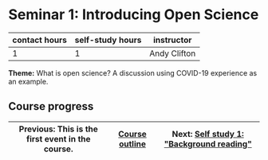 # Seminar 1: Introducing Open Science

| contact hours | self-study hours | instructor |
|---|---|---|
| 1 | 1 | Andy Clifton |

**Theme:** What is open science? A discussion using COVID-19 experience as an example.

## Course progress
| Previous: This is the first event in the course. | [Course outline](OpenScienceTrainingCourse#course-outline) | Next: [Self study 1: "Background reading"](selfstudy1.md)
|---|---|---|



